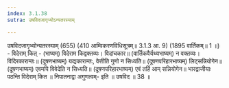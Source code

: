 ```yaml
---
index: 3.1.38
sutra: उषविदजागृभ्योऽन्यतरस्याम्

---
```

 उषविदजागृभ्योन्यतरस्याम् (655) (410 आम्विकरणविधिसूत्रम्॥ 3.1.3 आ. 9) (1895 वार्तिकम्॥ 1 ॥) - विदेराम् कित् - (भाष्यम्) विदेराम किद्वक्तव्यः। विदांचकार॥ (वार्तिकवैर्यथ्यभाष्यम्) न वक्तव्यः। विदिरकारान्तः॥ (दूषणभाष्यम्) यद्यकारान्तः, वेत्तीति गुणो न सिध्यति॥ (दूषणपरिहारभाष्यम्) लिट्सन्नियोगेन॥ (दूषणभाष्यम्) एवमपि विवेदेति न सिध्यति॥ (दूषणपरिहारभाष्यम्) एवं तर्हि आम् सन्नियोगेन॥ भारद्वाजीयाः पठन्ति विदेराम् कित ॥ निपातनाद्वा अगुणत्वम्- इति ॥ उषविद ॥ 38 ॥ 